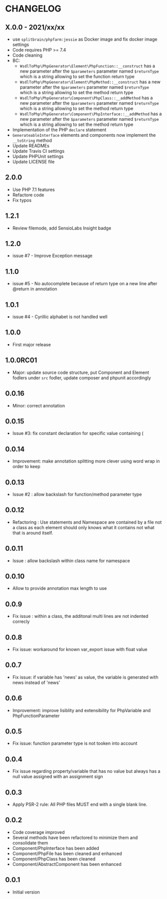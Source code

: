 # CHANGELOG

## X.0.0 - 2021/xx/xx
- use `splitbrain/phpfarm:jessie` as Docker image and fix docker image settings
- Code requires PHP >= 7.4
- Code cleaning
- BC:
    - `WsdlToPhp\PhpGenerator\Element\PhpFunction::__construct` has a new parameter after the `$parameters` parameter named `$returnType` which is a string allowing to set the function return type
    - `WsdlToPhp\PhpGenerator\Element\PhpMethod::__construct` has a new parameter after the `$parameters` parameter named `$returnType` which is a string allowing to set the method return type
    - `WsdlToPhp\PhpGenerator\Component\PhpClass::__addMethod` has a new parameter after the `$parameters` parameter named `$returnType` which is a string allowing to set the method return type
    - `WsdlToPhp\PhpGenerator\Component\PhpInterface::__addMethod` has a new parameter after the `$parameters` parameter named `$returnType` which is a string allowing to set the method return type
- Implementation of the PHP `declare` statement
- `GenerateableInterface` elements and components now implement the `__toString` method
- Update READMEs
- Update Travis CI settings
- Update PHPUnit settings
- Update LICENSE file

## 2.0.0
- Use PHP 7.1 features
- Refactore code
- Fix typos

## 1.2.1
- Review filemode, add SensioLabs Insight badge

## 1.2.0
- issue #7 - Improve Exception message

## 1.1.0
- issue #5 - No autocomplete because of return type on a new line after @return in annotation

## 1.0.1
- issue #4 - Cyrillic alphabet is not handled well

## 1.0.0
- First major release

## 1.0.0RC01
- Major: update source code structure, put Component and Element fodlers under ```src``` fodler, update composer and phpunit accordingly

## 0.0.16
- Minor: correct annotation

## 0.0.15
- Issue #3: fix constant declaration for specific value containing (
 
## 0.0.14
- Improvement: make annotation splitting more clever using word wrap in order to keep 

## 0.0.13
- Issue #2 : allow backslash for function/method parameter type

## 0.0.12
- Refactoring : Use statements and Namespace are contained by a file not a class as each element should only knows what it contains not what that is around itself.

## 0.0.11
- Issue : allow backslash within class name for namespace

## 0.0.10
- Allow to provide annotation max length to use

## 0.0.9
- Fix issue : within a class, the additonal multi lines are not indented correcly

## 0.0.8
- Fix issue: workaround for known var_export issue with float value

## 0.0.7
- Fix issue: if variable has 'news' as value, the variable is generated with news instead of 'news'

## 0.0.6
- Improvement: improve lisiblity and extensibility for PhpVariable and PhpFunctionParameter

## 0.0.5
- Fix issue: function parameter type is not tooken into account

## 0.0.4
- Fix issue regarding property/variable that has no value but always has a null value assigned with an assignment sign

## 0.0.3
- Apply PSR-2 rule: All PHP files MUST end with a single blank line.

## 0.0.2
- Code coverage improved
- Several methods have been refactored to minimize them and consolidate them
- Component/PhpInterface has been added
- Component/PhpFile has been cleaned and enhanced
- Component/PhpClass has been cleaned
- Component/AbstractComponent has been enhanced

## 0.0.1
- Initial version
